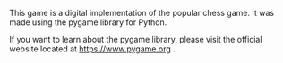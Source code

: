 This game is a digital implementation of the popular chess game. It was made using the pygame library for Python. 

If you want to learn about the pygame library, please visit the official website located at https://www.pygame.org .